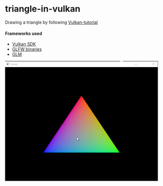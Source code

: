 # triangle-in-vulkan
Drawing a triangle by following [Vulkan-tutorial](https://vulkan-tutorial.com/Drawing_a_triangle) 

#### Frameworks used
 -  [Vulkan SDK](https://vulkan.lunarg.com/)
 -  [GLFW binaries](https://www.glfw.org/)
 -  [GLM](https://github.com/g-truc/glm)

![Alt text](images/NVIDIA_Share_MYT9wouWk2.png?raw=true "Title")
